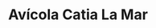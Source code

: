 ---
title: "Avícola Catia La Mar"
url: /catia-la-mar/avicola-catia-la-mar-calle-18/
shop: mascotas
---
